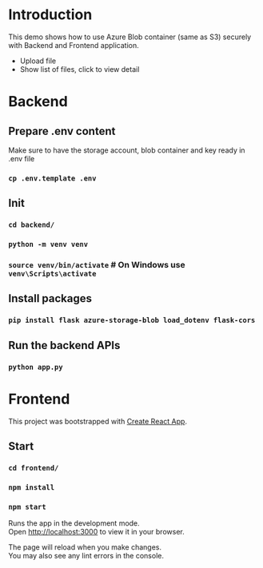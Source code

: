 # Introduction
This demo shows how to use Azure Blob container (same as S3) securely with Backend and Frontend application.
+ Upload file
+ Show list of files, click to view detail

# Backend
## Prepare .env content
Make sure to have the storage account, blob container and key ready in .env file
### `cp .env.template .env`

## Init
### `cd backend/`
### `python -m venv venv`
### `source venv/bin/activate` # On Windows use `venv\Scripts\activate` 

## Install packages
### `pip install flask azure-storage-blob load_dotenv flask-cors`

## Run the backend APIs
### `python app.py`

# Frontend
This project was bootstrapped with [Create React App](https://github.com/facebook/create-react-app).

## Start
### `cd frontend/`
### `npm install`
### `npm start`

Runs the app in the development mode.\
Open [http://localhost:3000](http://localhost:3000) to view it in your browser.

The page will reload when you make changes.\
You may also see any lint errors in the console.
